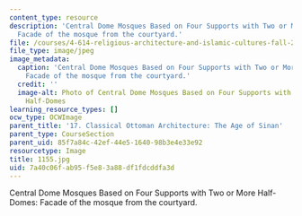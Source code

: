 ```yaml
---
content_type: resource
description: 'Central Dome Mosques Based on Four Supports with Two or More Half-Domes:
  Facade of the mosque from the courtyard.'
file: /courses/4-614-religious-architecture-and-islamic-cultures-fall-2002/7a40c06fab95f5e83a88df1fdcddfa3d_1155.jpg
file_type: image/jpeg
image_metadata:
  caption: 'Central Dome Mosques Based on Four Supports with Two or More Half-Domes:
    Facade of the mosque from the courtyard.'
  credit: ''
  image-alt: Photo of Central Dome Mosques Based on Four Supports with Two or More
    Half-Domes
learning_resource_types: []
ocw_type: OCWImage
parent_title: '17. Classical Ottoman Architecture: The Age of Sinan'
parent_type: CourseSection
parent_uid: 85f7a84c-42ef-44e5-1640-98b3e4e33e92
resourcetype: Image
title: 1155.jpg
uid: 7a40c06f-ab95-f5e8-3a88-df1fdcddfa3d
---
```

Central Dome Mosques Based on Four Supports with Two or More Half-Domes: Facade of the mosque from the courtyard.

